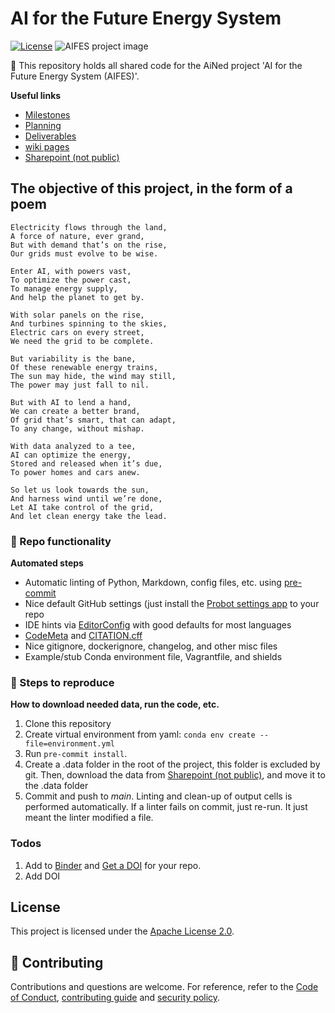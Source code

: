 # AI for the Future Energy System

[![License](https://img.shields.io/badge/License-Apache%202.0-blue.svg)](https://opensource.org/licenses/Apache-2.0)
![AIFES project image](https://user-images.githubusercontent.com/18208480/215054857-930a1edd-0fc7-463e-9bde-8c1258f1ec75.JPG)

🧪 This repository holds all shared code for the AiNed project 'AI for the Future Energy System (AIFES)'.

**Useful links**

- [Milestones](https://github.com/alliander-opensource/AIFES/milestones?direction=asc&sort=due_date&state=open)
- [Planning](https://github.com/alliander-opensource/AIFES/wiki/Planning)
- [Deliverables](https://github.com/alliander-opensource/AIFES/wiki/POC-deliverables)
- [wiki pages](https://github.com/alliander-opensource/AIFES/wiki)
- [Sharepoint (not public)](https://alliander.sharepoint.com/:f:/r/teams/PortfolioSO/Gedeelde%20documenten/Collaboration%20Allianer%20-%20TenneT%20T-Prognose?csf=1&web=1&e=t7pG8a)

## The objective of this project, in the form of a poem

```
Electricity flows through the land,
A force of nature, ever grand,
But with demand that’s on the rise,
Our grids must evolve to be wise.

Enter AI, with powers vast,
To optimize the power cast,
To manage energy supply,
And help the planet to get by.

With solar panels on the rise,
And turbines spinning to the skies,
Electric cars on every street,
We need the grid to be complete.

But variability is the bane,
Of these renewable energy trains,
The sun may hide, the wind may still,
The power may just fall to nil.

But with AI to lend a hand,
We can create a better brand,
Of grid that’s smart, that can adapt,
To any change, without mishap.

With data analyzed to a tee,
AI can optimize the energy,
Stored and released when it’s due,
To power homes and cars anew.

So let us look towards the sun,
And harness wind until we’re done,
Let AI take control of the grid,
And let clean energy take the lead.
```

### 🎁 Repo functionality

**Automated steps**

- Automatic linting of Python, Markdown, config files, etc. using [pre-commit](https://pre-commit.com/)
- Nice default GitHub settings (just install the [Probot settings app](https://github.com/apps/settings) to your repo
- IDE hints via [EditorConfig](https://editorconfig.org/) with good defaults for most languages
- [CodeMeta](https://codemeta.github.io/user-guide/) and [CITATION.cff](https://citation-file-format.github.io/)
- Nice gitignore, dockerignore, changelog, and other misc files
- Example/stub Conda environment file, Vagrantfile, and shields

### 📜 Steps to reproduce

**How to download needed data, run the code, etc.**

1. Clone this repository
1. Create virtual environment from yaml:
   `conda env create --file=environment.yml`
1. Run `pre-commit install`.
1. Create a .data folder in the root of the project, this folder is excluded by git. Then, download the data from [Sharepoint (not public)](https://alliander.sharepoint.com/:f:/r/teams/PortfolioSO/Gedeelde%20documenten/Collaboration%20Allianer%20-%20TenneT%20T-Prognose?csf=1&web=1&e=t7pG8a), and move it to the .data folder
1. Commit and push to _main_. Linting and clean-up of output cells is performed automatically. If a linter fails on commit, just re-run. It just meant the linter modified a file.

### Todos

1. Add to [Binder](https://mybinder.org/) and [Get a DOI](https://guides.github.com/activities/citable-code/) for your repo.
1. Add DOI

## License
This project is licensed under the [Apache License 2.0](https://github.com/alliander-opensource/AIFES/LICENSE.txt).

## 🍁 Contributing

Contributions and questions are welcome. For reference, refer to the [Code of Conduct](https://github.com/alliander-opensource/AIFES/CODE_OF_CONDUCT.md), [contributing guide](https://github.com/alliander-opensource/AIFES/CONTRIBUTING.md)
and [security policy](https://github.com/alliander-opensource/AIFES/SECURITY.md).

